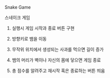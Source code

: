 Snake Game

스네이크 게임

1. 실행시 게임 시작과 종료 버튼 구현

2. 방향키로 뱀을 이동

3. 무작위 위치에서 생성되는 사과를 먹으면 길이 증가

4. 뱀의 머리가 벽이나 자신의 몸에 닿으면 게임 종료

5. 총 점수를 알려주고 재시작 혹은 종료하는 버튼 띄움
